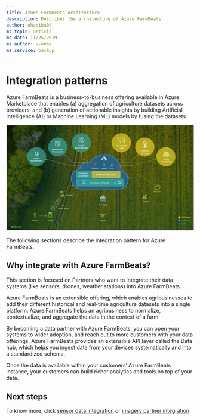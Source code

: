 ```yaml
---
title: Azure FarmBeats Architecture
description: Describes the architecture of Azure FarmBeats
author: uhabiba04
ms.topic: article
ms.date: 11/25/2019
ms.author: v-umha
ms.service: backup
---
```


# Integration patterns

Azure FarmBeats is a business-to-business offering available in Azure Marketplace that enables (a) aggregation of agriculture datasets across providers, and (b) generation of actionable insights by building Artificial Intelligence (AI) or Machine Learning (ML) models by fusing the datasets.

![Project Farm Beats](./media/architecture-for-farmbeats/farmbeats-architecture.png)

The following sections describe the integration pattern for Azure FarmBeats.

## Why integrate with Azure FarmBeats?

This section is focused on Partners who want to integrate their data systems (like sensors, drones, weather stations) into Azure FarmBeats.

Azure FarmBeats is an extensible offering, which enables agribusinesses to add their different historical and real-time agriculture datasets into a single platform. Azure FarmBeats helps an agribusiness to normalize, contextualize, and aggregate the data in the context of a farm.

By becoming a data partner with Azure FarmBeats, you can open your systems to wider adoption, and reach out to more customers with your data offerings. Azure FarmBeats provides an extensible API layer called the Data hub, which helps you ingest data from your devices systematically and into a standardized schema.

Once the data is available within your customers’ Azure FarmBeats instance, your customers can build richer analytics and tools on top of your data.


## Next steps

To know more, click [sensor data integration](sensor-partner-integration.md#get-sensor-data-from-sensor-partners) or [imagery partner integration](imagery-partner-integration.md#imagery-partner-integration)
